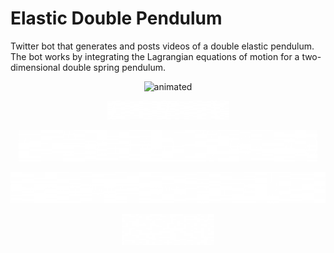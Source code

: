 # Elastic Double Pendulum

Twitter bot that generates and posts videos of a double elastic pendulum. The bot
works by integrating the Lagrangian equations of motion for a two-dimensional double
spring pendulum.

<p align="center">
  <img src="assets/sim.gif" alt="animated" width=500/>
</p>

<p align="center">
  <img src="assets/lagrangian.png" alt="animated" height=30/>
</p>

<p align="center">
  <img src="assets/kinetic.png" alt="animated" height=50/>
</p>

<p align="center">
  <img src="assets/potential.png" alt="animated" height=50/>
</p>

<p align="center">
  <img src="assets/euler-lagrange.png" alt="animated" height=50/>
</p>
